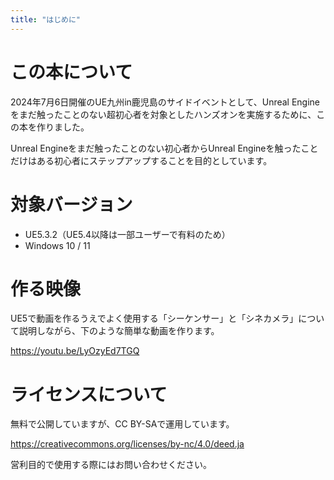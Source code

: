 ```yaml
---
title: "はじめに"
---
```

# この本について
2024年7月6日開催のUE九州in鹿児島のサイドイベントとして、Unreal Engineをまだ触ったことのない超初心者を対象としたハンズオンを実施するために、この本を作りました。

Unreal Engineをまだ触ったことのない初心者からUnreal Engineを触ったことだけはある初心者にステップアップすることを目的としています。

# 対象バージョン
- UE5.3.2（UE5.4以降は一部ユーザーで有料のため）
- Windows 10 / 11

# 作る映像
UE5で動画を作るうえでよく使用する「シーケンサー」と「シネカメラ」について説明しながら、下のような簡単な動画を作ります。

https://youtu.be/LyOzyEd7TGQ

# ライセンスについて
無料で公開していますが、CC BY-SAで運用しています。

https://creativecommons.org/licenses/by-nc/4.0/deed.ja

営利目的で使用する際にはお問い合わせください。
